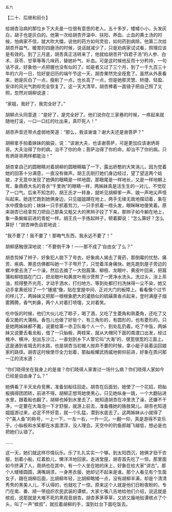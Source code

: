     五六 

   【二十、后继和前仆】

   给胡杏治病的那位乡下大夫是一位很有意思的老人。五十多岁，矮矮小小，头发灰白，胡子也是灰白的。他第一次给胡杏开温中、扶阳、养血、止血的黄土汤的时候，怕病家不信，就大吹大擂，说他的药方如何灵验，如何药到病除。他第二次给胡杏开益气、暖胃的四磨汤的时候，说话就减少了，只是劝病家试试看，照理应该是有效的。到了三月底，胡杏真正活转来了，他就给胡杏开“四君子汤”的人参、白术、茯苓、甘草等等几味药，替她补气、补血。可是这时候他反而十分矜持，一句话不说，好象他一点把握也没有似的了。如是者又过了三个月，到了一千九百三十年的六月一日，恰好是旧历的端午节这一天，胡杏果然完全痊愈了。虽然从外表看来，她是灰白了一点，瘦削了一点，也长高了一点，但是她那灵慧、矫捷、轻盈、安详的风光气韵却完全恢复了。这一天大清早，胡杏捧着一面镜子把自己照了又照，忽然对胡柳说道：

   “家姐，我好了，我完全好了。”

   胡柳点头同意道：“是好了，是完全好了。他们说你在三家巷的时候，一疼起来就随地打滚，一口一口红的吐出来，真吓死人！”

   胡杏声音还带点虚弱地笑道：“那么，我该谢谁？谢大夫还是谢菩萨？”

   胡柳拿手拍着妹妹的脑袋，说：“该谢大夫，也该谢菩萨，可是更加应该谢炳哥哥。大夫治得了你的病，治不了你的命；菩萨治得了你的命，却治不了你的病。只有炳哥哥两样都能治！”

   胡杏拿自己的圆眼睛对着胡柳的圆眼睛瞄了一下，露出娇憨的大笑涡儿，因为觉着她的回答十分满意，一直没有做声。胡王氏刚打她们身边经过，望了望这两个姑娘，才无意中发现了她俩的眼睛是一样地圆，那眼尾是一样地长，又是一样地朝上弯，象鼎鼎大名的青衣“千里驹”的眼睛一样，两姊妹真是活生生的一对儿，不觉叹了一口气。后来不知怎的，胡王氏才一转身，就听见胡柳爹一声、娘一声地尖声怪叫起来。她连忙跑到她俩身边，只见姐姐蹲在地上，两手无缘无故地摆动着，象在水中摸鱼似的；妹妹一只手抓着剪刀，一只手抓着一绺头发，眼眯眯地傻笑着。原来胡杏已经拿剪刀把自己那条又粗又大的黑辫子铰了下来。那辫子如今躺在地上，象一条蜿蜒前进的青蛇一样。胡王氏一手拣起辫子，顿着脚说：“怎么算好？怎么算好！”胡杏神色自若地说：

   “我不要了！我不要了！那晦气东西，我永远不要了！”

   胡柳感触很深地说：“不要倒干净！——那不成了‘自由女’了么？”

   胡杏剪掉了辫子，好象犯人脱下了号衣，好象病人揭去了膏药，那倒霉的忧愁、痛苦、疾病、罪恶仿佛都叫她一下子甩开了，只觉着浑身痛快。她先跑到屋子旁边的螺冲里去洗了一个澡，然后去摘了一大抱菖蒲、柳枝、龙眼叶、黄皮叶回来，把菖蒲和柳枝插在门口，把龙眼叶和黄皮叶用沙煲熬了一煲净水洗头。洗过头，涂上茶油，梳得整齐光亮，才动手洒水，打扫地方。等到处都打扫洗抹得一尘不染，她又动手拿黄纸铰了一个“锺馗”像，贴在堂屋中间、正对大门的板障上。看看像个过节的样儿了，两姊妹又把那一根根象肥大的灌肠似的硫磺熏香点起来，登时满屋子烟雾腾腾，香气刺鼻，两个人对着打喷嚏，又对着笑。

   吃中饭的时候，他们大伙儿吃了粽子，喝了酒，又吃了生菱角和熟菱角，还吃了又香又脆的大蒲桃。香包儿也做了好些个，有三角形的，有圆形的，也有菱形的，只是她两姊妹都不戴，说要给第一赤卫队每个人一个，到处乱扔着。吃了中饭，两姊妹又说要去看龙船，借了一只舢板，两枝桨，就从大帽冈下面的南渡口出发，经过槐冲、横冲，划出东沙江，一直划到乡下人管它叫“大海”的、很宽很宽的江面上。这是通到省城去的水路，也是胡杏当初被人抛弃不要的时候，拿小艇子装着运回娘家的路径。胡杏这时候使尽全力划着，那舢板耀武扬威地俯仰前进，好象在质问那一江的流水道：

   “你们晓得坐在我身上的是谁？你们晓得人家害过一场什么病？你们晓得人家如今已经是自由身了么？”

   她俩看了半天龙舟竞赛，准备划船往回走。胡杏在后面划，她使了一个花招，把舢板搞得团团转，前进不得。胡柳正想骂她使黑心，只见她纵身一跳，一个大翻钻进水里，跟着船也翻了，胡柳也掉到水里去了。她知道胡杏在冲里洗了澡，还嫌不干净，一定要在大海泡一下才舒服，就游上前去，准备搔她的胳肢窝儿。胡杏也知道姐姐游过来，必定不怀好意，就一个扎猛，潜到水底去了。这两姊妹从小就得了个“美人鱼”的称号，一上一下，一左一右，一升一沉，一翻一仰，真是游得不变乐乎。小舢板和水桨都在水面漂浮，没人理会。天空中的钓鱼郎越飞越低，想必是也把她们认错了。

   ……

   这一天，她们就这样尽情玩乐。乐了扎扎实实一个够。到太阳西沉，她俩才扭干衣服，划着小船，红着脸儿，懒洋洋地回家。走进堂屋，胡杏首先吃了一惊。那里面如今挤满了人，周炳也在其中，有一个人坐在她的床上，好象在给大家“讲古”。那个人矮矮圆圆，满嘴胡须，一身黑衣服，她却记不起来是谁。那个人看见有个生面女子，跟在胡柳后面，比胡柳年轻，比胡柳略矮一点，没有胡柳丰满，却是个清清秀秀的黑美人儿，不认得的，也就吃了一惊。原来这个人就是他们日盼夜盼的，专门在南、番、顺一带组织农民武装的谭槟，大家七嘴八舌地给他们介绍，说这就是槟叔，说那就是大难不死的黑观音胡杏。胡杏茅茅草草，又娇又臊地给谭槟点了个头，叫了一声“槟叔”，就拉着胡柳的手，溜到灶台下面吃饭去。

